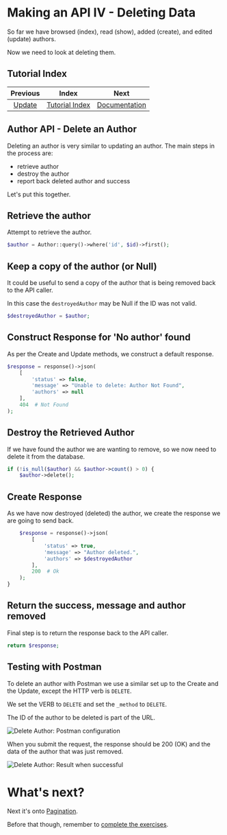 # Making an API IV - Deleting Data

So far we have browsed (index), read (show), added (create), and edited (update) authors. 

Now we need to look at deleting them.


## Tutorial Index

|             Previous              |                Index                 |                      Next                       |
|:---------------------------------:|:------------------------------------:|:-----------------------------------------------:|
| [Update](ReadMe-15-API-update.md) | [Tutorial Index](ReadMe-00-Index.md) | [Documentation](ReadMe-16-API-documentation.md) | 

## Author API - Delete an Author

Deleting an author is very similar to updating an author. The main
steps in the process are:

- retrieve author 
- destroy the author
- report back deleted author and success

Let's put this together.

## Retrieve the author

Attempt to retrieve the author.

```php
$author = Author::query()->where('id', $id)->first();
```

## Keep a copy of the author (or Null)

It could be useful to send a copy of the author that is being removed
back to the API caller.

In this case the `destroyedAuthor` may be Null if the ID was not valid.

```php
$destroyedAuthor = $author;
```
## Construct Response for 'No author' found

As per the Create and Update methods, we construct a default response.

```php
$response = response()->json(
    [
        'status' => false,
        'message' => "Unable to delete: Author Not Found",
        'authors' => null
    ],
    404  # Not Found
);
```
## Destroy the Retrieved Author

If we have found the author we are wanting to remove, so we now need 
to delete it from the database.

```php
if (!is_null($author) && $author->count() > 0) {
    $author->delete();
```
## Create Response 

As we have now destroyed (deleted) the author, we create the
response we are going to send back.

```php
    $response = response()->json(
        [
            'status' => true,
            'message' => "Author deleted.",
            'authors' => $destroyedAuthor
        ],
        200  # Ok
    );
}
```

## Return the success, message and author removed

Final step is to return the response back to the API caller.

```php
return $response;
```

## Testing with Postman

To delete an author with Postman we use a similar set up to the Create
and the Update, except the HTTP verb is `DELETE`.

We set the VERB to `DELETE` and set the `_method` to `DELETE`.

The ID of the author to be deleted is part of the URL.

![Delete Author: Postman configuration](images/postman-delete-author-1.png)

When you submit the request, the response should be 200 (OK) and the
data of the author that was just removed.

![Delete Author: Result when successful](images/postman-delete-author-2.png)

# What's next?

Next it's onto [Pagination](ReadMe-18-API-pagination.md).

Before that though, remember to [complete the exercises](ReadMe-90-API-exercises.md).

